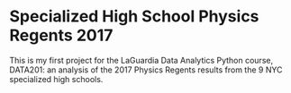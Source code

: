 # Specialized High School Physics Regents 2017
This is my first project for the LaGuardia Data Analytics Python course, DATA201: an analysis of the 2017 Physics Regents results from the 9 NYC specialized high schools.
